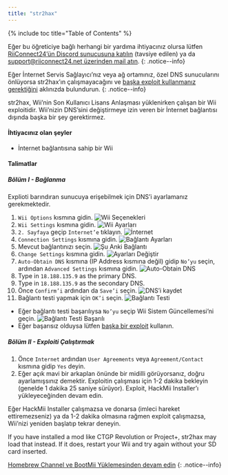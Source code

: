 ```yaml
---
title: "str2hax"
---
```


{% include toc title="Table of Contents" %}

Eğer bu öğreticiye bağlı herhangi bir yardıma ihtiyacınız olursa lütfen [RiiConnect24’ün Discord sunucusuna katılın](https://discord.gg/rc24) (tavsiye edilen) ya da [support@riiconnect24.net üzerinden mail atın](mailto:support@riiconnect24.net).
{: .notice--info}

Eğer İnternet Servis Sağlayıcı’nız veya ağ ortamınız, özel DNS sunucularını önlüyorsa str2hax’ın çalışmayacağını ve [başka exploit kullanmanız gerektiğini](get-started) aklınızda bulundurun.
{: .notice--info}

str2hax, Wii’nin Son Kullanıcı Lisans Anlaşması yüklenirken çalışan bir Wii exploitidir. Wii’nizin DNS’sini değiştirmeye izin veren bir İnternet bağlantısı dışında başka bir şey gerektirmez.

#### İhtiyacınız olan şeyler

* İnternet bağlantısına sahip bir Wii

#### Talimatlar

##### Bölüm I - Bağlanma

Explioti barındıran sunucuya erişebilmek için DNS’i ayarlamanız gerekmektedir.

1. `Wii Options` kısmına gidin. ![Wii Seçenekleri](/images/RiiConnect24/Internet_1.png)
2. `Wii Settings` kısmına gidin. ![Wii Ayarları](/images/RiiConnect24/Internet_2.png)
3. `2. Sayfaya` geçip `Internet’e` tıklayın. ![İnternet](/images/RiiConnect24/Internet_3.png)
4. `Connection Settings` kısmına gidin. ![Bağlantı Ayarları](/images/RiiConnect24/Internet_4.png)
5. Mevcut bağlantınızı seçin. ![Şu Anki Bağlantı](/images/RiiConnect24/Internet_5.png)
6. `Change Settings` kısmına gidin. ![Ayarları Değiştir](/images/RiiConnect24/Internet_6.png)
7. `Auto-Obtain DNS` kısmına (IP Address kısmına değil) gidip `No’yu` seçin, ardından `Advanced Settings` kısmına gidin. ![Auto-Obtain DNS](/images/RiiConnect24/Internet_7.png)
8. Type in `18.188.135.9` as the primary DNS.
9. Type in `18.188.135.9` as the secondary DNS.
10. Önce `Confirm’i` ardından da `Save’i` seçin. ![DNS’i kaydet](/images/RiiConnect24/Internet_10.png)
11. Bağlantı testi yapmak için `OK’i` seçin. ![Bağlantı Testi](/images/RiiConnect24/Internet_11.png)
   - Eğer bağlantı testi başarılıysa `No’yu` seçip Wii Sistem Güncellemesi’ni geçin. ![Bağlantı Testi Başarılı](/images/RiiConnect24/Internet_12.png)
   - Eğer başarısız olduysa lütfen [başka bir exploit](get-started) kullanın.

##### Bölüm II - Exploiti Çalıştırmak

1. Önce `Internet` ardından `User Agreements` veya `Agreement/Contact` kısmına gidip `Yes` deyin.
2. Eğer açık mavi bir arkaplan önünde bir midilli görüyorsanız, doğru ayarlamışsınız demektir. Exploitin çalışması için 1-2 dakika bekleyin (genelde 1 dakika 25 saniye sürüyor). Exploit, HackMii Installer’ı yükleyeceğinden devam edin.

Eğer HackMii Installer çalışmazsa ve donarsa (imleci hareket ettiremezseniz) ya da 1-2 dakika olmasına rağmen exploit çalışmazsa, Wii’nizi yeniden başlatıp tekrar deneyin.

If you have installed a mod like CTGP Revolution or Project+, str2hax may load that instead. If it does, restart your Wii and try again without your SD card inserted.

[Homebrew Channel ve BootMii Yüklemesinden devam edin](hbc)
{: .notice--info}
